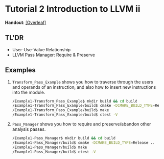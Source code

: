 # Tutorial 2 Introduction to LLVM ii

**Handout**: [\[Overleaf\]](https://www.overleaf.com/read/vdwnnwdcshyx)

## TL'DR

- User-Use-Value Relationship
- LLVM Pass Manager: Require & Preserve

## Examples

1. `Transform_Pass_Example` shows you how to traverse through the users and
   operands of an instruction, and also how to insert new instructions into the
   module.
   ```Bash
   /Example1-Transform_Pass_Example$ mkdir build && cd build
   /Example1-Transform_Pass_Example/build$ cmake -DCMAKE_BUILD_TYPE=Release ..
   /Example1-Transform_Pass_Example/build$ make
   /Example1-Transform_Pass_Example/build$ ctest -V
   ```
1. `Pass_Manager` shows you how to require and preserve/abandon other analysis
   passes.
   ```Bash
   /Example1-Pass_Manager$ mkdir build && cd build
   /Example1-Pass_Manager/build$ cmake -DCMAKE_BUILD_TYPE=Release ..
   /Example1-Pass_Manager/build$ make
   /Example1-Pass_Manager/build$ ctest -V
   ```
